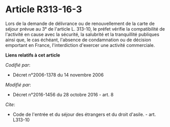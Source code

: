 # Article R313-16-3

Lors de la demande de délivrance ou de renouvellement de la carte de séjour prévue au 3° de l'article L. 313-10, le préfet
vérifie la compatibilité de l'activité en cause avec la sécurité, la salubrité et la tranquillité publiques ainsi que, le cas
échéant, l'absence de condamnation ou de décision emportant en France, l'interdiction d'exercer une activité commerciale.

**Liens relatifs à cet article**

_Codifié par_:

  - Décret n°2006-1378 du 14 novembre 2006

_Modifié par_:

  - Décret n°2016-1456 du 28 octobre 2016 - art. 8

_Cite_:

  - Code de l'entrée et du séjour des étrangers et du droit d'asile. - art. L313-10
